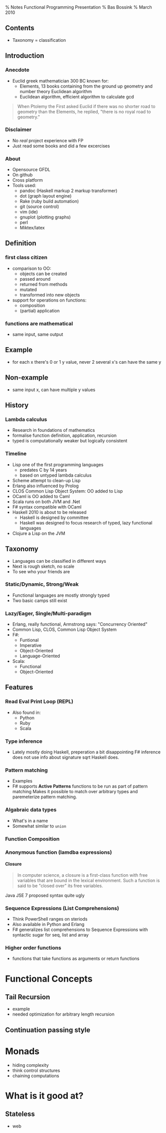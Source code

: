 % Notes Functional Programming Presentation
% Bas Bossink
% March 2010

## Contents
- Taxonomy = classification

## Introduction

### Anecdote

- Euclid greek mathematician 300 BC known for:
    + Elements, 13 books containing from the ground up geometry and number theory Euclidean algorithm
    + Euclidean algorithm, efficient algorithm to calculate gcd 

> When Ptolemy the First asked Euclid if there was no shorter road to geometry than the Elements, he replied, "there is no royal road to geometry." 

### Disclaimer

- No *real* project experience with FP
- Just read some books and did a few excercises

### About

- Opensource GFDL
- On github 
- Cross platform
- Tools used:
    + pandoc (Haskell markup 2 markup transformer)
    + dot (graph layout engine)
    + Rake (ruby build automation)
    + git (source control)
    + vim (ide)
    + gnuplot (plotting graphs)
    + perl
    + Miktex/latex 

## Definition

### first class citizen

- comparison to OO: 
    + objects can be created
    + passed around
    + returned from methods
    + mutated
    + transformed into new objects
- support for operations on functions:
    + composition
    + (partial) application

### functions are mathematical

- same input, same output

## Example 

- for each x there's 0 or 1 y value, never 2
  several x's can have the same y

## Non-example

- same input x, can have multiple y values 

## History

### Lambda calculus

- Research in foundations of mathematics
- formalise function definition, application, recursion
- typed is computationally weaker but logically consistent

### Timeline

- Lisp one of the first programming languages
    + predates C by 14 years
    + based on untyped lambda calculus
- Scheme attempt to clean-up Lisp
- Erlang also influenced by Prolog 
- CLOS Common Lisp Object System: OO added to Lisp
- OCaml is OO added to Caml
- Scala runs on both JVM and .Net
- F# syntax compatible with OCaml
- Haskell 2010 is about to be released
    + Haskell is designed by committee
    + Haskell was designed to focus research of typed, lazy functional
      languages
- Clojure a Lisp on the JVM

## Taxonomy

- Languages can be classified in different ways
- Next is rough sketch, no scale
- To see who your friends are

### Static/Dynamic, Strong/Weak

- Functional languages are mostly strongly typed
- Two basic camps still exist

### Lazy/Eager, Single/Multi-paradigm

- Erlang, really functional, Armstrong says: "Concurrency Oriented"
- Common Lisp, CLOS, Common Lisp Object System
- F#:
    + Funtional
    + Imperative
    + Object-Oriented
    + Language-Oriented
- Scala:
    + Functional
    + Object-Oriented

## Features

### Read Eval Print Loop (REPL)

- Also found in:
    + Python
    + Ruby
    + Scala

### Type inference

- Lately mostly doing Haskell, preperation a bit disappointing
  F# inference does not use info about signature sqrt
  Haskell does.

### Pattern matching
- Examples
- F# supports **Active Patterns** functions to be run as part of pattern matching
  Makes it possible to match over arbitrary types and paremeterize pattern 
  matching.

### Algabraic data types
- What's in a name
- Somewhat similar to `union`

### Function Composition

### Anonymous function (lamdba expressions)

#### Closure
 
>In computer science, a closure is a first-class function with free 
>variables that are bound in the lexical environment. Such a function is 
>said to be "closed over" its free variables. 

Java JSE 7 proposed syntax quite ugly

### Sequence Expressions (List Comprehensions)

- Think PowerShell ranges on steriods
- Also available in Python and Erlang
- F# generalizes list comprehensions to Sequence Expressions with syntactic sugar for seq, list and array

### Higher order functions

- functions that take functions as arguments or return functions

# Functional Concepts

## Tail Recursion

- example
- needed optimization for arbitrary length recursion

## Continuation passing style

# Monads

- hiding complexity 
- think control structures
- chaining computations

# What is it good at?

## Stateless
- web

